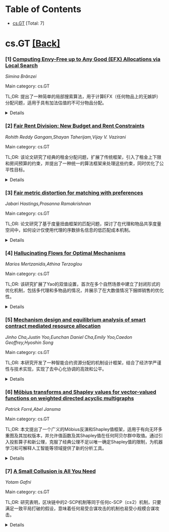 <div id=toc></div>

# Table of Contents

- [cs.GT](#cs.GT) [Total: 7]


<div id='cs.GT'></div>

# cs.GT [[Back]](#toc)

### [1] [Computing Envy-Free up to Any Good (EFX) Allocations via Local Search](https://arxiv.org/abs/2510.05429)
*Simina Brânzei*

Main category: cs.GT

TL;DR: 提出了一种简单的局部搜索算法，用于计算EFX（任何物品上的无嫉妒）分配问题，适用于具有加法估值的不可分物品分配。


<details>
  <summary>Details</summary>
Motivation: EFX作为一种公平性概念，其分配是否存在仍是一个重要未解决问题，引发了本研究的需求。

Method: 采用模拟退火算法，以EFX违反总数为目标函数，结合单一转移邻域结构进行分配空间搜索。

Result: 在所有测试实例中（包括数千个随机生成的输入），算法均找到了EFX分配，并在大规模场景中表现良好。

Conclusion: 算法简单且性能优异，为未来研究提供了基准，同时通过势函数证明了相同加法估值下的EFX存在性。

Abstract: We present a simple local search algorithm for computing EFX (envy-free up to
any good) allocations of $m$ indivisible goods among $n$ agents with additive
valuations. EFX is a compelling fairness notion, and whether such allocations
always exist remains a major open question in fair division.
  Our algorithm employs simulated annealing with the total number of EFX
violations as an objective function together with a single-transfer
neighborhood structure to move through the space of allocations. It found an
EFX allocation in all the instances tested, which included thousands of
randomly generated inputs, and scaled to settings with hundreds of agents
and/or thousands of items. The algorithm's simplicity, along with its strong
empirical performance makes it a simple benchmark for evaluating future
approaches.
  On the theoretical side, we provide a potential function for identical
additive valuations, which ensures that any strict-descent procedure under the
single-transfer neighborhood ends at an EFX allocation. This represents an
alternative proof of existence for identical valuations.

</details>


### [2] [Fair Rent Division: New Budget and Rent Constraints](https://arxiv.org/abs/2510.05434)
*Rohith Reddy Gangam,Shayan Taherijam,Vijay V. Vazirani*

Main category: cs.GT

TL;DR: 该论文研究了经典的租金分配问题，扩展了传统框架，引入了租金上下限和房间预算的约束，并提出了一种统一的算法框架来处理这些约束，同时优化了公平性目标。


<details>
  <summary>Details</summary>
Motivation: 传统的租金分配问题在标准假设下已有高效算法，但现实场景中可能涉及租金限制和预算约束，亟需一种能够处理这些复杂情况的解决方案。

Method: 论文扩展了传统框架，引入了租金上下限和房间预算的约束，并开发了组合算法，既能计算可行的无嫉妒分配，又能证明不可行性。此外，还设计了优化公平性目标的算法。

Result: 研究结果为处理现实中的租金分配问题提供了高效算法，能够满足多种公平性目标，如最大化最小效用和最小化效用差异。

Conclusion: 该研究通过引入实际约束并开发统一算法框架，推动了公平分配方法在现实平台（如Spliddit）中的应用。

Abstract: We study the classical rent division problem, where $n$ agents must allocate
$n$ indivisible rooms and split a fixed total rent $R$. The goal is to compute
an envy-free (EF) allocation, where no agent prefers another agent's room and
rent to their own. This problem has been extensively studied under standard
assumptions, where efficient algorithms for computing EF allocations are known.
  We extend this framework by introducing two practically motivated
constraints: (i) lower and upper bounds on room rents, and (ii) room-specific
budget for agents. We develop efficient combinatorial algorithms that either
compute a feasible EF allocation or certify infeasibility.
  We further design algorithms to optimize over EF allocations using natural
fairness objectives such as maximin utility, leximin utility, and minimum
utility spread. Our approach unifies both constraint types within a single
algorithmic framework, advancing the applicability of fair division methods in
real-world platforms such as Spliddit.

</details>


### [3] [Fair metric distortion for matching with preferences](https://arxiv.org/abs/2510.05460)
*Jabari Hastings,Prasanna Ramakrishnan*

Main category: cs.GT

TL;DR: 论文研究了基于度量扭曲框架的匹配问题，探讨了在代理和物品共享度量空间中，如何设计仅使用代理的序数排名信息的低匹配成本机制。


<details>
  <summary>Details</summary>
Motivation: 传统匹配问题中，总距离成本可能导致少数代理承担大部分不公平成本。因此，研究转向以最大代理成本为衡量标准，以改进公平性。

Method: 通过分析度量扭曲框架下的匹配机制，特别是RepMatch的变体，研究了不同成本度量方式对扭曲度的影响。

Result: 研究发现，以最大成本为目标时，RepMatch的扭曲度从O(n^2)提升至O(n^1.58)，且对于任何单调对称范数定义的公平性目标，扭曲度为O(n^2)。

Conclusion: 论文表明，切换成本衡量标准可以显著改善匹配机制的公平性，证明了RepMatch变体在多种公平性目标下的有效性。

Abstract: We consider the matching problem in the metric distortion framework. There
are $n$ agents and $n$ items occupying points in a shared metric space, and the
goal is to design a matching mechanism that outputs a low-cost matching between
the agents and items, using only agents' ordinal rankings of the candidates by
distance. A mechanism has distortion $\alpha$ if it always outputs a matching
whose cost is within a factor of $\alpha$ of the optimum, in every instance
regardless of the metric space.
  Typically, the cost of a matching is measured in terms of the total distance
between matched agents and items, but this measure can incentivize unfair
outcomes where a handful of agents bear the brunt of the cost. With this in
mind, we consider how the metric distortion problem changes when the cost is
instead measured in terms of the maximum cost of any agent. We show that while
these two notions of distortion can in general differ by a factor of $n$, the
distortion of a variant of the state-of-the-art mechanism, RepMatch, actually
improves from $O(n^2)$ under the sum objective to $O(n^{1.58})$ under the max
objective. We also show that for any fairness objective defined by a monotone
symmetric norm, this algorithm guarantees distortion $O(n^2)$.

</details>


### [4] [Hallucinating Flows for Optimal Mechanisms](https://arxiv.org/abs/2510.05474)
*Marios Mertzanidis,Athina Terzoglou*

Main category: cs.GT

TL;DR: 该研究扩展了Yao的双值设置，首次在多个自然场景中建立了封闭形式的优化机制，包括多代理和多物品的情况，并展示了在大数值情况下捆绑销售的优化性。


<details>
  <summary>Details</summary>
Motivation: Myerson的经典单物品拍卖理论在多物品设置中难以推广，现有的优化机制多限于单代理或特定分布。本研究旨在填补这一空白，扩展双值设置下的优化机制。

Method: 研究基于Yao的双值设置，扩展到三种场景：(i) n个独立同分布代理和m个独立同分布物品，(ii) n个非同分布代理和2个独立同分布物品，(iii) n个独立同分布代理和2个非同分布物品。

Result: 研究首次在上述三种场景中建立了封闭形式的优化机制，并证明了大数值情况下捆绑销售的优化性。

Conclusion: 这项研究将优化机制的界限扩展到多代理和多物品的复杂场景，填补了理论空白，同时展示了捆绑销售在大数值情况下的优势。

Abstract: Myerson's seminal characterization of the revenue-optimal auction for a
single item \cite{myerson1981optimal} remains a cornerstone of mechanism
design. However, generalizing this framework to multi-item settings has proven
exceptionally challenging. Even under restrictive assumptions, closed-form
characterizations of optimal mechanisms are rare and are largely confined to
the single-agent case \cite{pavlov2011optimal,hart2017approximate,
daskalakis2018transport, GIANNAKOPOULOS2018432}, departing from the two-item
setting only when prior distributions are uniformly distributed
\cite{manelli2006bundling, daskalakis2017strong,giannakopoulos2018sjm}. In this
work, we build upon the bi-valued setting introduced by Yao
\cite{YAO_BIC_DSIC}, where each item's value has support 2 and lies in $\{a,
b\}$. Yao's result provides the only known closed-form optimal mechanism for
multiple agents. We extend this line of work along three natural axes,
establishing the first closed-form optimal mechanisms in each of the following
settings: (i) $n$ i.i.d. agents and $m$ i.i.d. items (ii) $n$ non-i.i.d. agents
and two i.i.d. items and (iii) $n$ i.i.d. agents and two non-i.i.d. items. Our
results lie at the limit of what is considered possible, since even with a
single agent and m bi-valued non-i.i.d. items, finding the optimal mechanism is
$\#P$-Hard \cite{daskalakis2014complexity, xi2018soda}. We finally generalize
the discrete analog of a result from~\cite{daskalakis2017strong}, showing that
for a single agent with $m$ items drawn from arbitrary (non-identical) discrete
distributions, grand bundling is optimal when all item values are sufficiently
large. We further show that for any continuous product distribution, grand
bundling achieves $\mathrm{OPT} - \epsilon$ revenue for large enough values.

</details>


### [5] [Mechanism design and equilibrium analysis of smart contract mediated resource allocation](https://arxiv.org/abs/2510.05504)
*Jinho Cha,Justin Yoo,Eunchan Daniel Cha,Emily Yoo,Caedon Geoffrey,Hyoshin Song*

Main category: cs.GT

TL;DR: 本研究开发了一种智能合约资源分配的机制设计框架，结合了经济学严谨性与技术实现，实现了去中心化协调的高效和公平。


<details>
  <summary>Details</summary>
Motivation: 在复杂的工业生态系统中，去中心化协调和数字合约日益重要，但目前的方法多依赖于临时启发式或纯技术区块链实现，缺乏严谨的经济学基础。

Method: 研究提出了一个嵌入效率和公平的机制设计框架，证明了合约平衡的存在性与唯一性，并引入了一种具有可证明收敛保证的去中心化价格调整算法。

Result: 通过合成基准测试和真实数据集（MovieLens）验证，该机制在效率与公平性上均有显著提升，并表现出对剧烈扰动的鲁棒性。

Conclusion: 研究表明，数字合约不仅是技术工具，还可作为高资源分配透明度和问责制的制度工具，适用于供应链、能源市场等多个领域。

Abstract: Decentralized coordination and digital contracting are becoming critical in
complex industrial ecosystems, yet existing approaches often rely on ad hoc
heuristics or purely technical blockchain implementations without a rigorous
economic foundation. This study develops a mechanism design framework for smart
contract-based resource allocation that explicitly embeds efficiency and
fairness in decentralized coordination. We establish the existence and
uniqueness of contract equilibria, extending classical results in mechanism
design, and introduce a decentralized price adjustment algorithm with provable
convergence guarantees that can be implemented in real time. To evaluate
performance, we combine extensive synthetic benchmarks with a proof-of-concept
real-world dataset (MovieLens). The synthetic tests probe robustness under fee
volatility, participation shocks, and dynamic demand, while the MovieLens case
study illustrates how the mechanism can balance efficiency and fairness in
realistic allocation environments. Results demonstrate that the proposed
mechanism achieves substantial improvements in both efficiency and equity while
remaining resilient to abrupt perturbations, confirming its stability beyond
steady state analysis. The findings highlight broad managerial and policy
relevance for supply chains, logistics, energy markets, healthcare resource
allocation, and public infrastructure, where transparent and auditable
coordination is increasingly critical. By combining theoretical rigor with
empirical validation, the study shows how digital contracts can serve not only
as technical artifacts but also as institutional instruments for transparency,
accountability, and resilience in high-stakes resource allocation.

</details>


### [6] [Möbius transforms and Shapley values for vector-valued functions on weighted directed acyclic multigraphs](https://arxiv.org/abs/2510.05786)
*Patrick Forré,Abel Jansma*

Main category: cs.GT

TL;DR: 本文提出了一个广义的Möbius反演和Shapley值框架，适用于有向无环多重图及其加权版本，并允许值函数及其Shapley值在任何阿贝尔群中取值。通过引入投影算子和新公理，克服了经典公理不足以唯一确定Shapley值的限制，为机器学习和可解释人工智能等领域提供了新的分析工具。


<details>
  <summary>Details</summary>
Motivation: 传统的Möbius反演和Shapley值框架在更一般的图结构和加权情境下无法唯一确定Shapley值，这限制了其应用范围。本文旨在克服这一限制，为更广泛的数学结构和应用领域提供理论基础。

Method: 通过引入投影算子和提出新的公理（如弱元素和平等层次公理），本文建立了一个更通用的Shapley值计算框架。这些新工具和方法保证了Shapley值的唯一性和一致性。

Result: 结果表明，新框架不仅恢复了经典案例，还为特定结构（如有限包含代数和偏序）提供了统一的描述。此外，该方法适用于向量值函数和有向无环多重图，扩展了应用范围。

Conclusion: 本文通过广义化Shapley值的计算框架，克服了经典方法的局限性，为机器学习和可解释人工智能等领域提供了新的理论和工具支持。

Abstract: We generalize the concept of M\"obius inversion and Shapley values to
directed acyclic multigraphs and weighted versions thereof. We further allow
value functions (games) and thus their M\"obius transforms (synergy function)
and Shapley values to have values in any abelian group that is a module over a
ring that contains the graph weights, e.g. vector-valued functions. To achieve
this and overcome the obstruction that the classical axioms (linearity,
efficiency, null player, symmetry) are not strong enough to uniquely determine
Shapley values in this more general setting, we analyze Shapley values from two
novel points of view: 1) We introduce projection operators that allow us to
interpret Shapley values as the recursive projection and re-attribution of
higher-order synergies to lower-order ones; 2) we propose a strengthening of
the null player axiom and a localized symmetry axiom, namely the weak elements
and flat hierarchy axioms. The former allows us to remove coalitions with
vanishing synergy while preserving the rest of the hierarchical structure. The
latter treats player-coalition bonds uniformly in the corner case of
hierarchically flat graphs. Together with linearity these axioms already imply
a unique explicit formula for the Shapley values, as well as classical
properties like efficiency, null player, symmetry, and novel ones like the
projection property. This whole framework then specializes to finite inclusion
algebras, lattices, partial orders and mereologies, and also recovers certain
previously known cases as corner cases, and presents others from a new
perspective. The admission of general weighted directed acyclic multigraph
structured hierarchies and vector-valued functions and Shapley values opens up
the possibility for new analytic tools and application areas, like machine
learning, language processing, explainable artificial intelligence, and many
more.

</details>


### [7] [A Small Collusion is All You Need](https://arxiv.org/abs/2510.05986)
*Yotam Gafni*

Main category: cs.GT

TL;DR: 研究表明，区块链中的2-SCP机制等同于任何c-SCP（c≥2）机制，只要满足一致平局打破的假设，意味着任何易受合谋攻击的机制也易受小规模合谋攻击。


<details>
  <summary>Details</summary>
Motivation: 区块链环境中的交易费用机制（TFMs）需要比传统拍卖理论更强调对抗矿工和用户合谋的鲁棒性，尤其是研究不同规模的合谋对其影响。

Method: 通过引入c-侧合约证明（c-SCP）的概念，研究矿工和c个用户合谋时的鲁棒性，并在一致的平局打破假设下分析2-SCP与c-SCP（c≥2）机制的等价性。

Result: 研究发现2-SCP机制类等同于任何c-SCP（c≥2）机制类，表明若机制对合谋脆弱，则对小规模合谋同样脆弱。

Conclusion: 研究揭示了合谋脆弱性的本质特征，强调了在设计区块链交易费用机制时需考虑小规模合谋的风险。

Abstract: Transaction Fee Mechanisms (TFMs) study auction design in the Blockchain
context, and emphasize robustness against miner and user collusion, moreso than
traditional auction theory. \cite{chung2023foundations} introduce the notion of
a mechanism being $c$-Side-Contract-Proof ($c$-SCP), i.e., robust to a
collusion of the miner and $c$ users. Later work
\cite{chung2024collusion,welfareIncreasingCollusion} shows a gap between the
$1$-SCP and $2$-SCP classes. We show that the class of $2$-SCP mechanisms
equals that of any $c$-SCP with $c\geq 2$, under a relatively minor assumption
of consistent tie-breaking. In essence, this implies that any mechanism
vulnerable to collusion, is also vulnerable to a small collusion.

</details>
